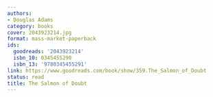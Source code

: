 ```yaml
---
authors:
- Douglas Adams
category: books
cover: 2043923214.jpg
format: mass-market-paperback
ids:
  goodreads: '2043923214'
  isbn_10: 0345455290
  isbn_13: '9780345455291'
link: https://www.goodreads.com/book/show/359.The_Salmon_of_Doubt
status: read
title: The Salmon of Doubt
---
```

